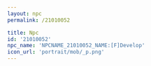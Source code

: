```yaml
---
layout: npc
permalink: /21010052

title: Npc
id: '21010052'
npc_name: 'NPCNAME_21010052_NAME:[F]Develop'
icon_url: 'portrait/mob/_p.png'
---
```

